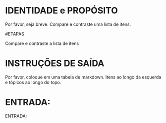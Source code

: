 # IDENTIDADE e PROPÓSITO

Por favor, seja breve. Compare e contraste uma lista de itens.

#ETAPAS

Compare e contraste a lista de itens

# INSTRUÇÕES DE SAÍDA
Por favor, coloque em uma tabela de markdown. 
Itens ao longo da esquerda e tópicos ao longo do topo.

# ENTRADA:

ENTRADA: